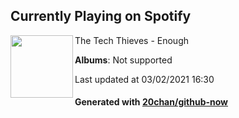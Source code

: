 ## Currently Playing on Spotify

[<img align="left" width="100" src="https://i.scdn.co/image/ab67616d0000b2730733c154a5a595efbf7a41dc">](https://open.spotify.com/album/6Na2NRtCRObMaG7Qa4S54Q)

The Tech Thieves - Enough

**Albums**: Not supported

Last updated at 03/02/2021 16:30

#### Generated with [20chan/github-now](https://github.com/20chan/github-now)


<!--
**20chan/20chan** is a ✨ _special_ ✨ repository because its `README.md` (this file) appears on your GitHub profile.

Here are some ideas to get you started:

- 🔭 I’m currently working on ...
- 🌱 I’m currently learning ...
- 👯 I’m looking to collaborate on ...
- 🤔 I’m looking for help with ...
- 💬 Ask me about ...
- 📫 How to reach me: ...
- 😄 Pronouns: ...
- ⚡ Fun fact: ...
-->
